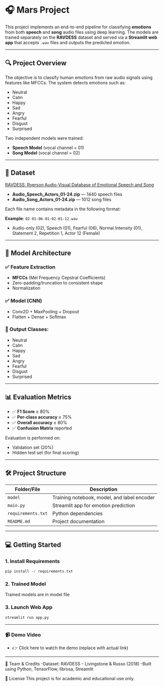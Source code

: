 # 🎧 Mars Project

This project implements an end-to-end pipeline for classifying **emotions** from both **speech** and **song** audio files using deep learning. The models are trained separately on the **RAVDESS** dataset and served via a **Streamlit web app** that accepts `.wav` files and outputs the predicted emotion.

---

## 🔍 Project Overview

The objective is to classify human emotions from raw audio signals using features like MFCCs. The system detects emotions such as:
- Neutral
- Calm
- Happy
- Sad
- Angry
- Fearful
- Disgust
- Surprised

Two independent models were trained:
- **Speech Model** (vocal channel = 01)
- **Song Model** (vocal channel = 02)

---

## 📂 Dataset

[RAVDESS: Ryerson Audio-Visual Database of Emotional Speech and Song](https://zenodo.org/records/1188976#.XCx-tc9KhQI)

- **Audio_Speech_Actors_01-24.zip** — 1440 speech files
- **Audio_Song_Actors_01-24.zip** — 1012 song files

Each file name contains metadata in the following format:

**Example**: `02-01-06-01-02-01-12.wav`
- Audio-only (02), Speech (01), Fearful (06), Normal Intensity (01), Statement 2, Repetition 1, Actor 12 (Female)

---

## 🧪 Model Architecture

### ✅ Feature Extraction
- **MFCCs** (Mel Frequency Cepstral Coefficients)
- Zero-padding/truncation to consistent shape
- Normalization

### ✅ Model (CNN)
- Conv2D + MaxPooling + Dropout
- Flatten + Dense + Softmax

### 🧠 Output Classes:
- Neutral
- Calm
- Happy
- Sad
- Angry
- Fearful
- Disgust
- Surprised

---

## 📊 Evaluation Metrics

- ✅ **F1 Score** ≥ 80%
- ✅ **Per-class accuracy** ≥ 75%
- ✅ **Overall accuracy** ≥ 80%
- ✅ **Confusion Matrix** reported

Evaluation is performed on:
- Validation set (20%)
- Hidden test set (for final scoring)

---

## 🛠️ Project Structure
| Folder/File        | Description                                            |
| ------------------ | ------------------------------------------------------ |
| `model`    | Training notebook, model, and label encoder |
| `main.py`           | Streamlit app for emotion prediction                   |
| `requirements.txt` | Python dependencies                                    |
| `README.md`        | Project documentation                                  |


---

## 💻 Getting Started

### 1. Install Requirements

```bash
pip install -r requirements.txt
```

### 2. Trained Model
Trained models are in model file

### 3. Launch Web App
```bash
streamlit run app.py
```

---
### 📹 Demo Video
- 👉 Click here to watch the demo (replace with actual link)
---
🤝 Team & Credits
-Dataset: RAVDESS - Livingstone & Russo (2018)
-Built using Python, TensorFlow, librosa, Streamlit

📜 License
This project is for academic and educational use only.
